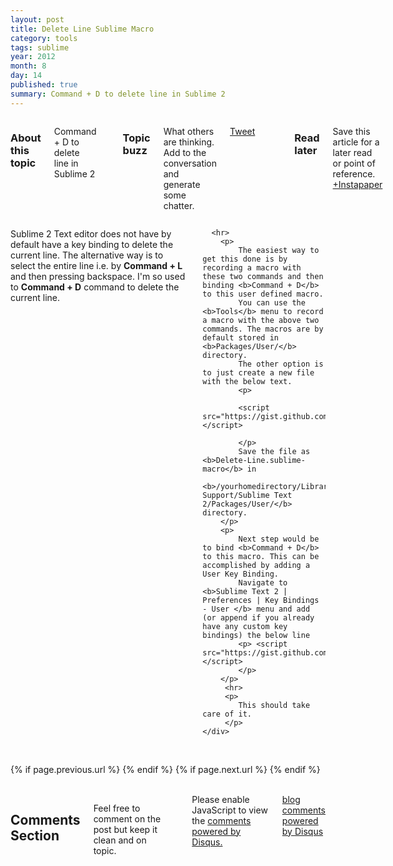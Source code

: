 ```yaml
---
layout: post
title: Delete Line Sublime Macro
category: tools
tags: sublime
year: 2012
month: 8
day: 14
published: true
summary: Command + D to delete line in Sublime 2
---
```


<div class="row">
	<div class="span3 columns well">
	  <h3>About this topic</h3>
	  <p>Command + D to delete line in Sublime 2</p>	  
	  <br/>
	  <h3>Topic buzz</h3>
	  <p>What others are thinking. Add to the conversation and generate some chatter.</p>
	  <p><a href="https://twitter.com/share" class="twitter-share-button" data-via="basav">Tweet</a></p>
	  <p><g:plusone size="medium"></g:plusone></p>
	  <br/>
	  <h3>Read later</h3>
	  <p>Save this article for a later read or point of reference. <a href="http://www.instapaper.com/hello2?url=http://basav.github.com{{ page.url }}&title={{ page.title }}" title="Save {{ page.title }} to Instapaper" target="_blank">+Instapaper</a> </p>
	  <br/>  
	</div>	
	<div class="span8 columns">
	 	<p> 
			Sublime 2 Text editor does not have by default have a key binding to delete the current line. The alternative way is to select the entire line i.e. by <b>Command + L </b>and then pressing backspace. I'm so used to <b>Command + D</b> command to delete the current line.
		</p>

	  <hr>
		<p>
			The easiest way to get this done is by recording a macro with these two commands and then binding <b>Command + D</b> to this user defined macro.
			You can use the <b>Tools</b> menu to record a macro with the above two commands. The macros are by default stored in <b>Packages/User/</b> directory. 
			The other option is to just create a new file with the below text. 
			<p>

			<script src="https://gist.github.com/3388743.js"></script>

			</p>
			Save the file as <b>Delete-Line.sublime-macro</b> in 
			<b>/yourhomedirectory/Library/Application Support/Sublime Text 2/Packages/User/</b> directory. 
		</p>
		<p>
			Next step would be to bind <b>Command + D</b> to this macro. This can be accomplished by adding a User Key Binding. 
			Navigate to <b>Sublime Text 2 | Preferences | Key Bindings - User </b> menu and add (or append if you already have any custom key bindings) the below line
			<p> <script src="https://gist.github.com/3388756.js"></script>
			</p>
		</p>
		 <hr>
		 <p>
		 	This should take care of it.
		 </p>
	</div>
</div> 

<div class="row">
	<div class="span3 columns">&nbsp;</div>
	<div class="span9 column">
			<p class="pull-right">{% if page.previous.url %} <a href="{{page.previous.url}}" title="Previous Post: {{page.previous.title}}"><i class="icon-chevron-left"></i></a> 	{% endif %}   {% if page.next.url %} 	<a href="{{page.next.url}}" title="Next Post: {{page.next.title}}"><i class="icon-chevron-right"></i></a> 	{% endif %} </p>  
	</div>
</div>

<div class="row">
	<div class="span3 columns">&nbsp;</div>
    <div class="span9 columns">    
		<h2>Comments Section</h2>
	    <p>Feel free to comment on the post but keep it clean and on topic.</p>	
		<div id="disqus_thread"></div>
		<!-- Put this just before the closing body tag of your web page -->
		<script type="text/javascript">
				/* * * CONFIGURATION VARIABLES: EDIT BEFORE PASTING INTO YOUR WEBPAGE * * */
				var disqus_shortname = 'basav'; // required: replace example with your forum shortname
		        var disqus_identifier = '{{ page.url }}';
				var disqus_url = 'http://basav.github.com{{ page.url }}';
				console.log(disqus_url);
				/* * * DON'T EDIT BELOW THIS LINE * * */
				(function() {
				var dsq = document.createElement('script'); dsq.type = 'text/javascript'; dsq.async = true;
				dsq.src = 'http://' + disqus_shortname + '.disqus.com/embed.js';
				(document.getElementsByTagName('head')[0] || document.getElementsByTagName('body')[0]).appendChild(dsq);
			})();
			</script>
		<noscript>Please enable JavaScript to view the <a href="http://disqus.com/?ref_noscript">comments powered by Disqus.</a></noscript>
		<a href="http://disqus.com" class="dsq-brlink">blog comments powered by <span class="logo-disqus">Disqus</span></a>
	</div>
</div>

<!-- Twitter -->
<script>!function(d,s,id){var js,fjs=d.getElementsByTagName(s)[0];if(!d.getElementById(id)){js=d.createElement(s);js.id=id;js.src="//platform.twitter.com/widgets.js";fjs.parentNode.insertBefore(js,fjs);}}(document,"script","twitter-wjs");</script>

<!-- Google + -->
<script type="text/javascript">
  (function() {
    var po = document.createElement('script'); po.type = 'text/javascript'; po.async = true;
    po.src = 'https://apis.google.com/js/plusone.js';
    var s = document.getElementsByTagName('script')[0]; s.parentNode.insertBefore(po, s);
  })();
</script>